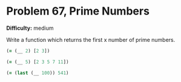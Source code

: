 # Problem 67, Prime Numbers

**Difficulty:** medium

Write a function which returns the first x number of prime numbers.

```clj
(= (__ 2) [2 3])
```

```clj
(= (__ 5) [2 3 5 7 11])
```

```clj
(= (last (__ 100)) 541)
```
